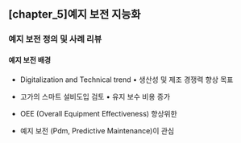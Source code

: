 ## [chapter_5]예지 보전 지능화

### 예지 보전 정의 및 사례 리뷰

#### 예지 보전 배경

- Digitalization and Technical trend • 생산성 및 제조 경쟁력 향상 목표 

- 고가의 스마트 설비도입 검토 • 유지 보수 비용 증가 

- OEE (Overall Equipment Effectiveness) 향상위한 

- 예지 보전 (Pdm, Predictive Maintenance)이 관심

  <br>









